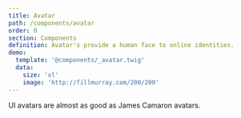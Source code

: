 ```yaml
---
title: Avatar
path: /components/avatar
order: 0
section: Components
definition: Avatar's provide a human face to online identities.
demo:
  template: '@components/_avatar.twig'
  data:
    size: 'xl'
    image: 'http://fillmurray.com/200/200'
---
```


UI avatars are almost as good as James Camaron avatars. 
